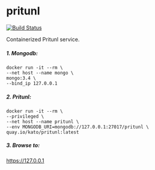 # pritunl

[![Build Status](https://travis-ci.org/katosys/pritunl.svg?branch=master)](https://travis-ci.org/katosys/pritunl)

Containerized Pritunl service.

##### 1. Mongodb:

```
docker run -it --rm \
--net host --name mongo \
mongo:3.4 \
--bind_ip 127.0.0.1
```

##### 2. Pritunl:

```
docker run -it --rm \
--privileged \
--net host --name pritunl \
--env MONGODB_URI=mongodb://127.0.0.1:27017/pritunl \
quay.io/kato/pritunl:latest
```

##### 3. Browse to:

https://127.0.0.1
